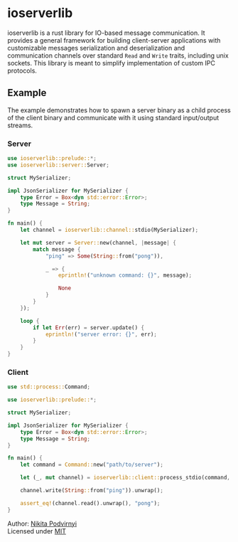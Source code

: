 # ioserverlib

ioserverlib is a rust library for IO-based message communication. It provides
a general framework for building client-server applications with customizable
messages serialization and deserialization and communication channels over
standard `Read` and `Write` traits, including unix sockets. This library is
meant to simplify implementation of custom IPC protocols.

## Example

The example demonstrates how to spawn a server binary as a child process of the
client binary and communicate with it using standard input/output streams.

### Server

```rust
use ioserverlib::prelude::*;
use ioserverlib::server::Server;

struct MySerializer;

impl JsonSerializer for MySerializer {
    type Error = Box<dyn std::error::Error>;
    type Message = String;
}

fn main() {
    let channel = ioserverlib::channel::stdio(MySerializer);

    let mut server = Server::new(channel, |message| {
        match message {
            "ping" => Some(String::from("pong")),

            _ => {
                eprintln!("unknown command: {}", message);

                None
            }
        }
    });

    loop {
        if let Err(err) = server.update() {
            eprintln!("server error: {}", err);
        }
    }
}
```

### Client

```rust
use std::process::Command;

use ioserverlib::prelude::*;

struct MySerializer;

impl JsonSerializer for MySerializer {
    type Error = Box<dyn std::error::Error>;
    type Message = String;
}

fn main() {
    let command = Command::new("path/to/server");

    let (_, mut channel) = ioserverlib::client::process_stdio(command, MySerializer);

    channel.write(String::from("ping")).unwrap();

    assert_eq!(channel.read().unwrap(), "pong");
}
```

Author: [Nikita Podvirnyi](https://github.com/krypt0nn)\
Licensed under [MIT](LICENSE)

